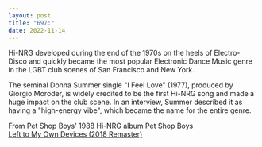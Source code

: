 ```yaml
---
layout: post
title: "697:"
date: 2022-11-14
---
```


Hi-NRG developed during the end of the 1970s on the heels of Electro-Disco and quickly became the most popular Electronic Dance Music genre in the LGBT club scenes of San Francisco and New York.

The seminal Donna Summer single "I Feel Love" (1977), produced by Giorgio Moroder, is widely credited to be the first Hi-NRG song and made a huge impact on the club scene. In an interview, Summer described it as having a "high-energy vibe", which became the name for the entire genre.

From Pet Shop Boys' 1988 Hi-NRG album Pet Shop Boys  
[Left to My Own Devices (2018 Remaster)](https://youtu.be/GxJq1IXk0BA)

